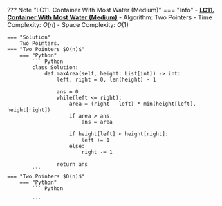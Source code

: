 ??? Note "LC11. Container With Most Water (Medium)"
    === "Info"
        - **<a href="https://leetcode-cn.com/problems/container-with-most-water/" target="_blank">LC11. Container With Most Water (Medium)</a>**
        - Algorithm: Two Pointers
        - Time Complexity: $O(n)$
        - Space Complexity: $O(1)$

    === "Solution"
        Two Pointers.
    === "Two Pointers $O(n)$"
        === "Python"
            ``` Python
            class Solution:
                def maxArea(self, height: List[int]) -> int:
                    left, right = 0, len(height) - 1

                    ans = 0
                    while(left <= right):
                        area = (right - left) * min(height[left], height[right])
                        if area > ans:
                            ans = area

                        if height[left] < height[right]:
                            left += 1
                        else:
                            right -= 1

                    return ans          
            ```
    === "Two Pointers $O(n)$"
        === "Python"
            ``` Python
                     
            ```